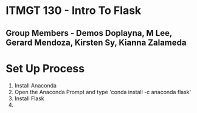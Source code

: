 # ITMGT 130 - Intro To Flask

## Group Members - Demos Doplayna, M Lee, Gerard Mendoza, Kirsten Sy, Kianna Zalameda

# Set Up Process
1. Install Anaconda
2. Open the Anaconda Prompt and type 'conda install -c anaconda flask'
3. Install Flask 
4. 